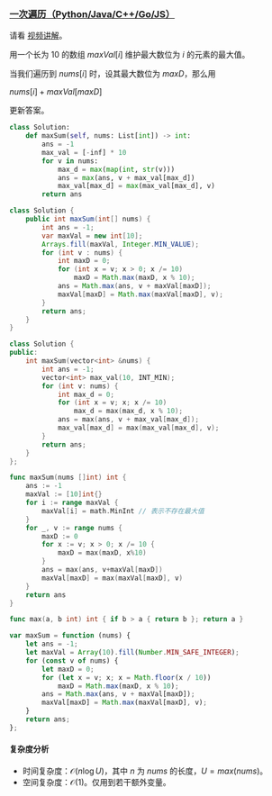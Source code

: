 ### [一次遍历（Python/Java/C++/Go/JS）](https://leetcode.cn/problems/max-pair-sum-in-an-array/solutions/2385996/yi-ci-bian-li-by-endlesscheng-6zt9/)

请看 [视频讲解](https://leetcode.cn/link/?target=https%3A%2F%2Fwww.bilibili.com%2Fvideo%2FBV1wh4y1Q7XW%2F)。

用一个长为 $10$ 的数组 $maxVal[i]$ 维护最大数位为 $i$ 的元素的最大值。

当我们遍历到 $nums[i]$ 时，设其最大数位为 $maxD$，那么用

$nums[i] + maxVal[maxD]$

更新答案。

```python
class Solution:
    def maxSum(self, nums: List[int]) -> int:
        ans = -1
        max_val = [-inf] * 10
        for v in nums:
            max_d = max(map(int, str(v)))
            ans = max(ans, v + max_val[max_d])
            max_val[max_d] = max(max_val[max_d], v)
        return ans
```

```java
class Solution {
    public int maxSum(int[] nums) {
        int ans = -1;
        var maxVal = new int[10];
        Arrays.fill(maxVal, Integer.MIN_VALUE);
        for (int v : nums) {
            int maxD = 0;
            for (int x = v; x > 0; x /= 10)
                maxD = Math.max(maxD, x % 10);
            ans = Math.max(ans, v + maxVal[maxD]);
            maxVal[maxD] = Math.max(maxVal[maxD], v);
        }
        return ans;
    }
}
```

```cpp
class Solution {
public:
    int maxSum(vector<int> &nums) {
        int ans = -1;
        vector<int> max_val(10, INT_MIN);
        for (int v: nums) {
            int max_d = 0;
            for (int x = v; x; x /= 10)
                max_d = max(max_d, x % 10);
            ans = max(ans, v + max_val[max_d]);
            max_val[max_d] = max(max_val[max_d], v);
        }
        return ans;
    }
};
```

```go
func maxSum(nums []int) int {
    ans := -1
    maxVal := [10]int{}
    for i := range maxVal {
        maxVal[i] = math.MinInt // 表示不存在最大值
    }
    for _, v := range nums {
        maxD := 0
        for x := v; x > 0; x /= 10 {
            maxD = max(maxD, x%10)
        }
        ans = max(ans, v+maxVal[maxD])
        maxVal[maxD] = max(maxVal[maxD], v)
    }
    return ans
}

func max(a, b int) int { if b > a { return b }; return a }
```

```javascript
var maxSum = function (nums) {
    let ans = -1;
    let maxVal = Array(10).fill(Number.MIN_SAFE_INTEGER);
    for (const v of nums) {
        let maxD = 0;
        for (let x = v; x; x = Math.floor(x / 10))
            maxD = Math.max(maxD, x % 10);
        ans = Math.max(ans, v + maxVal[maxD]);
        maxVal[maxD] = Math.max(maxVal[maxD], v);
    }
    return ans;
};
```

#### 复杂度分析

-   时间复杂度：$\mathcal{O}(n\log U)$，其中 $n$ 为 $nums$ 的长度，$U=max(nums)$。
-   空间复杂度：$\mathcal{O}(1)$。仅用到若干额外变量。
